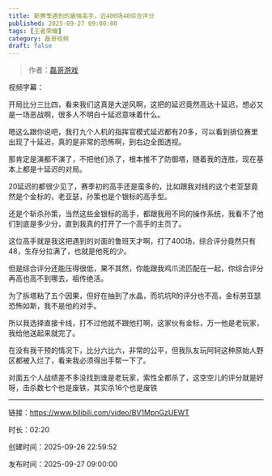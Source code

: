 ```yaml
---
title: 新赛季遇到的最强高手，近400场48综合评分
published: 2025-09-27 09:00:00
tags: [王者荣耀]
category: 磊哥视频
draft: false
---
```



> 作者：[磊哥游戏](https://space.bilibili.com/268941858?spm_id_from=333.788.upinfo.head.click)

视频字幕：

开局比分三比四，看来我们这真是大逆风啊，这把的延迟竟然高达十延迟，想必又是一场恶战啊，很多人不明白十延迟意味着什么。

嗯这么跟你说吧，我打九个人机的指挥官模式延迟都有20多，可以看到排位赛里出现了十延迟，真的是非常的恐怖啊，到右边全图透视。

那肯定是演都不演了，不把他们杀了，根本推不了防御塔，随着我的连胜，现在基本上都是十延迟的对局。

20延迟的都很少见了，赛季初的高手还是蛮多的，比如跟我对线的这个老亚瑟竟然是个金标的，老亚瑟，孙策也是个银标的高手型。

还是个斩杀孙策，当然这些金银标的高手，都跟我用不同的操作系统，我看不了他们到底是多少分，直到我真的打开了一个高手的主页了。

这位高手就是我这把遇到的对面的鲁班天才啊，打了400场，综合评分竟然只有48，生存分拉满了，也就是他死的少。

但是综合评分还能压得很低，果不其然，你能跟我鸡爪流匹配在一起，你综合评分再高也高不到哪去，祖传绝活。

为了拆塔粘了五个因果，但好在抽到了水晶，而坑坑R的评分也不高，金标劳亚瑟恐怖如斯，我不是他的对手。

所以我选择直接卡线，打不过他就不跟他打啊，这家伙有金标，万一他是老玩家，我给他送起来就完了。

在没有我干预的情况下，比分六比六，非常的公平，但我队友玩阿轲这种原始人野区都被入烂了，看来我必须得出手帮一下了。

对面五个人战绩差不多没找到谁是老玩家，索性全都杀了，这空空儿的评分就是好呀，击杀数七个也是废铁，其实杀16个也是废铁

---


链接：https://www.bilibili.com/video/BV1MpnGzUEWT



时长：02:20

创建时间：2025-09-26 22:59:52

发布时间：2025-09-27 09:00:00
